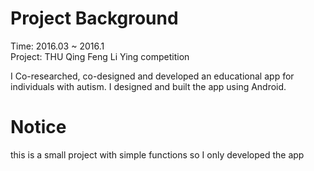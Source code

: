 # Project Background
Time: 2016.03 ~ 2016.1
<br/>Project: THU Qing Feng Li Ying competition 

I Co-researched, co-designed and developed an educational app for individuals with autism. I designed and built the app using Android.

# Notice
this is a small project with simple functions
so I only developed the app
